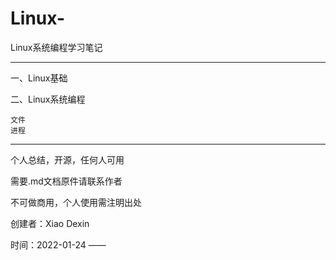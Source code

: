 # Linux-
Linux系统编程学习笔记
******************************************************
一、Linux基础

二、Linux系统编程

    文件
    进程
    
    
******************************************************
个人总结，开源，任何人可用

需要.md文档原件请联系作者

不可做商用，个人使用需注明出处

创建者：Xiao Dexin

时间：2022-01-24 ——
